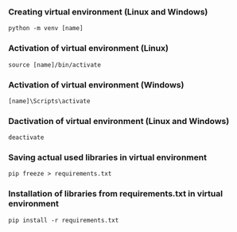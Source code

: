 ### Creating virtual environment (Linux and Windows)
```
python -m venv [name]
```

### Activation of virtual environment (Linux)
```
source [name]/bin/activate
```

### Activation of virtual environment (Windows)
```
[name]\Scripts\activate
```

### Dactivation of virtual environment (Linux and Windows)
```
deactivate
```

### Saving actual used libraries in virtual environment
```
pip freeze > requirements.txt
```

### Installation of libraries from requirements.txt in virtual environment
```
pip install -r requirements.txt
```